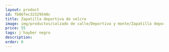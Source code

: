 ```yaml
---
layout: product
id: fb86fec32329540c
title: Zapatilla deportiva de velcro
image: img/productos/calzado de calle/Deportiva y monte/Zapatilla deportiva de velcro=55=j´hayber negro.webp
price: 55
tags: j´hayber negro
description: 
order: 0
---
```

